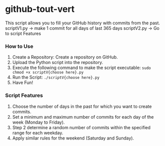 # github-tout-vert

This script allows you to fill your GitHub history with commits from the past.
scriptV1.py -> make 1 commit for all days of last 365 days 
scriptV2.py -> Go to script Features

### How to Use
1. Create a Repository: Create a repository on GitHub.
2. Upload the Python script into the repository.
3. Execute the following command to make the script executable: ```sudo chmod +x scriptV{choose here}.py```
4. Run the Script: ```./scriptV{choose here}.py```
5. Have Fun!

### Script Features

1. Choose the number of days in the past for which you want to create commits.
2. Set a minimum and maximum number of commits for each day of the week (Monday to Friday).
3. Step 2 determine a random number of commits within the specified range for each weekday.
4. Apply similar rules for the weekend (Saturday and Sunday).
